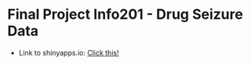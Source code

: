 # Final Project Info201 - Drug Seizure Data

* Link to shinyapps.io:
  [Click this!](https://edwardhalim.shinyapps.io/DrugSeizure/)
